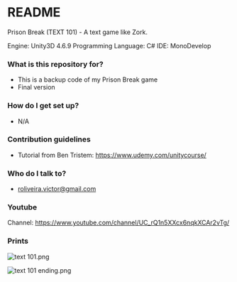 # README #

Prison Break (TEXT 101) - A text game like Zork.

Engine: Unity3D 4.6.9 
Programming Language: C# 
IDE: MonoDevelop

### What is this repository for? ###

   * This is a backup code of my Prison Break game
   * Final version

### How do I get set up? ###

   * N/A

### Contribution guidelines ###

   * Tutorial from Ben Tristem: https://www.udemy.com/unitycourse/

### Who do I talk to? ###

   * roliveira.victor@gmail.com

### Youtube ###

   Channel: https://www.youtube.com/channel/UC_rQ1n5XXcx6nqkXCAr2vTg/

### Prints ###

   ![text 101.png](https://bitbucket.org/repo/q4Le9e/images/3370152605-text%20101.png)


   ![text 101 ending.png](https://bitbucket.org/repo/q4Le9e/images/28371068-text%20101%20ending.png)
